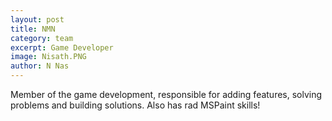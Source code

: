 ```yaml
---
layout: post
title: NMN
category: team
excerpt: Game Developer
image: Nisath.PNG
author: N Nas
---
```


Member of the game development, responsible for adding features, solving problems and building solutions. Also has rad MSPaint skills!
